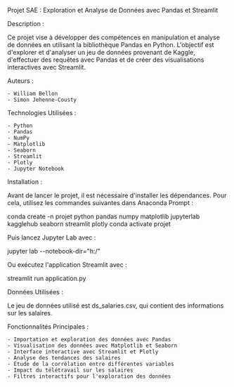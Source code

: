 Projet SAE : Exploration et Analyse de Données avec Pandas et Streamlit


Description :

Ce projet vise à développer des compétences en manipulation et analyse de données en utilisant la bibliothèque Pandas en Python. 
L'objectif est d'explorer et d'analyser un jeu de données provenant de Kaggle, d'effectuer des requêtes avec Pandas et de créer des visualisations interactives avec Streamlit.


Auteurs :

	- William Bellon
	- Simon Jehenne-Cousty


Technologies Utilisées : 

	- Python
	- Pandas
	- NumPy
	- Matplotlib
	- Seaborn
	- Streamlit
	- Plotly
	- Jupyter Notebook


Installation :

Avant de lancer le projet, il est nécessaire d'installer les dépendances. Pour cela, utilisez les commandes suivantes dans Anaconda Prompt :

conda create -n projet python pandas numpy matplotlib jupyterlab kagglehub seaborn streamlit plotly
conda activate projet


Puis lancez Jupyter Lab avec :

jupyter lab --notebook-dir="h:/"

Ou exécutez l'application Streamlit avec :

streamlit run application.py



Données Utilisées :

Le jeu de données utilisé est ds_salaries.csv, qui contient des informations sur les salaires.



Fonctionnalités Principales :

	- Importation et exploration des données avec Pandas
	- Visualisation des données avec Matplotlib et Seaborn
	- Interface interactive avec Streamlit et Plotly
	- Analyse des tendances des salaires
	- Étude de la corrélation entre différentes variables
	- Impact du télétravail sur les salaires
	- Filtres interactifs pour l'exploration des données
